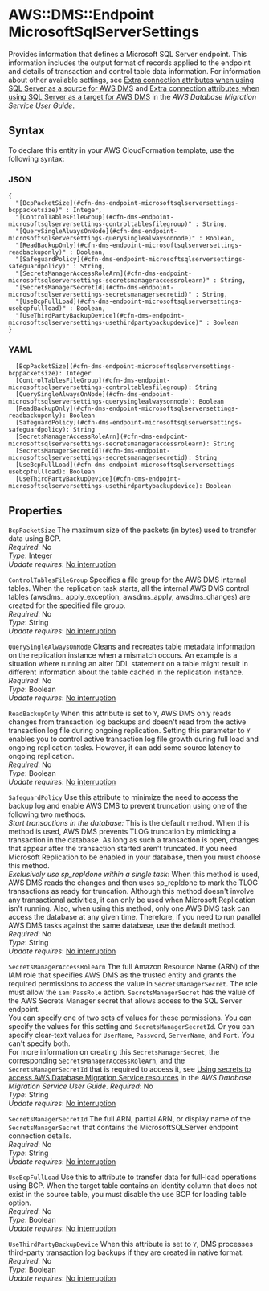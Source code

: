 # AWS::DMS::Endpoint MicrosoftSqlServerSettings<a name="aws-properties-dms-endpoint-microsoftsqlserversettings"></a>

Provides information that defines a Microsoft SQL Server endpoint\. This information includes the output format of records applied to the endpoint and details of transaction and control table data information\. For information about other available settings, see [ Extra connection attributes when using SQL Server as a source for AWS DMS](https://docs.aws.amazon.com/dms/latest/userguide/CHAP_Source.SQLServer.html#CHAP_Source.SQLServer.ConnectionAttrib) and [ Extra connection attributes when using SQL Server as a target for AWS DMS](https://docs.aws.amazon.com/dms/latest/userguide/CHAP_Target.SQLServer.html#CHAP_Target.SQLServer.ConnectionAttrib) in the _AWS Database Migration Service User Guide_\.

## Syntax<a name="aws-properties-dms-endpoint-microsoftsqlserversettings-syntax"></a>

To declare this entity in your AWS CloudFormation template, use the following syntax:

### JSON<a name="aws-properties-dms-endpoint-microsoftsqlserversettings-syntax.json"></a>

```
{
  "[BcpPacketSize](#cfn-dms-endpoint-microsoftsqlserversettings-bcppacketsize)" : Integer,
  "[ControlTablesFileGroup](#cfn-dms-endpoint-microsoftsqlserversettings-controltablesfilegroup)" : String,
  "[QuerySingleAlwaysOnNode](#cfn-dms-endpoint-microsoftsqlserversettings-querysinglealwaysonnode)" : Boolean,
  "[ReadBackupOnly](#cfn-dms-endpoint-microsoftsqlserversettings-readbackuponly)" : Boolean,
  "[SafeguardPolicy](#cfn-dms-endpoint-microsoftsqlserversettings-safeguardpolicy)" : String,
  "[SecretsManagerAccessRoleArn](#cfn-dms-endpoint-microsoftsqlserversettings-secretsmanageraccessrolearn)" : String,
  "[SecretsManagerSecretId](#cfn-dms-endpoint-microsoftsqlserversettings-secretsmanagersecretid)" : String,
  "[UseBcpFullLoad](#cfn-dms-endpoint-microsoftsqlserversettings-usebcpfullload)" : Boolean,
  "[UseThirdPartyBackupDevice](#cfn-dms-endpoint-microsoftsqlserversettings-usethirdpartybackupdevice)" : Boolean
}
```

### YAML<a name="aws-properties-dms-endpoint-microsoftsqlserversettings-syntax.yaml"></a>

```
  [BcpPacketSize](#cfn-dms-endpoint-microsoftsqlserversettings-bcppacketsize): Integer
  [ControlTablesFileGroup](#cfn-dms-endpoint-microsoftsqlserversettings-controltablesfilegroup): String
  [QuerySingleAlwaysOnNode](#cfn-dms-endpoint-microsoftsqlserversettings-querysinglealwaysonnode): Boolean
  [ReadBackupOnly](#cfn-dms-endpoint-microsoftsqlserversettings-readbackuponly): Boolean
  [SafeguardPolicy](#cfn-dms-endpoint-microsoftsqlserversettings-safeguardpolicy): String
  [SecretsManagerAccessRoleArn](#cfn-dms-endpoint-microsoftsqlserversettings-secretsmanageraccessrolearn): String
  [SecretsManagerSecretId](#cfn-dms-endpoint-microsoftsqlserversettings-secretsmanagersecretid): String
  [UseBcpFullLoad](#cfn-dms-endpoint-microsoftsqlserversettings-usebcpfullload): Boolean
  [UseThirdPartyBackupDevice](#cfn-dms-endpoint-microsoftsqlserversettings-usethirdpartybackupdevice): Boolean
```

## Properties<a name="aws-properties-dms-endpoint-microsoftsqlserversettings-properties"></a>

`BcpPacketSize` <a name="cfn-dms-endpoint-microsoftsqlserversettings-bcppacketsize"></a>
The maximum size of the packets \(in bytes\) used to transfer data using BCP\.  
_Required_: No  
_Type_: Integer  
_Update requires_: [No interruption](https://docs.aws.amazon.com/AWSCloudFormation/latest/UserGuide/using-cfn-updating-stacks-update-behaviors.html#update-no-interrupt)

`ControlTablesFileGroup` <a name="cfn-dms-endpoint-microsoftsqlserversettings-controltablesfilegroup"></a>
Specifies a file group for the AWS DMS internal tables\. When the replication task starts, all the internal AWS DMS control tables \(awsdms\_ apply_exception, awsdms_apply, awsdms_changes\) are created for the specified file group\.  
_Required_: No  
_Type_: String  
_Update requires_: [No interruption](https://docs.aws.amazon.com/AWSCloudFormation/latest/UserGuide/using-cfn-updating-stacks-update-behaviors.html#update-no-interrupt)

`QuerySingleAlwaysOnNode` <a name="cfn-dms-endpoint-microsoftsqlserversettings-querysinglealwaysonnode"></a>
Cleans and recreates table metadata information on the replication instance when a mismatch occurs\. An example is a situation where running an alter DDL statement on a table might result in different information about the table cached in the replication instance\.  
_Required_: No  
_Type_: Boolean  
_Update requires_: [No interruption](https://docs.aws.amazon.com/AWSCloudFormation/latest/UserGuide/using-cfn-updating-stacks-update-behaviors.html#update-no-interrupt)

`ReadBackupOnly` <a name="cfn-dms-endpoint-microsoftsqlserversettings-readbackuponly"></a>
When this attribute is set to `Y`, AWS DMS only reads changes from transaction log backups and doesn't read from the active transaction log file during ongoing replication\. Setting this parameter to `Y` enables you to control active transaction log file growth during full load and ongoing replication tasks\. However, it can add some source latency to ongoing replication\.  
_Required_: No  
_Type_: Boolean  
_Update requires_: [No interruption](https://docs.aws.amazon.com/AWSCloudFormation/latest/UserGuide/using-cfn-updating-stacks-update-behaviors.html#update-no-interrupt)

`SafeguardPolicy` <a name="cfn-dms-endpoint-microsoftsqlserversettings-safeguardpolicy"></a>
Use this attribute to minimize the need to access the backup log and enable AWS DMS to prevent truncation using one of the following two methods\.  
 _Start transactions in the database:_ This is the default method\. When this method is used, AWS DMS prevents TLOG truncation by mimicking a transaction in the database\. As long as such a transaction is open, changes that appear after the transaction started aren't truncated\. If you need Microsoft Replication to be enabled in your database, then you must choose this method\.  
 _Exclusively use sp_repldone within a single task_: When this method is used, AWS DMS reads the changes and then uses sp_repldone to mark the TLOG transactions as ready for truncation\. Although this method doesn't involve any transactional activities, it can only be used when Microsoft Replication isn't running\. Also, when using this method, only one AWS DMS task can access the database at any given time\. Therefore, if you need to run parallel AWS DMS tasks against the same database, use the default method\.  
_Required_: No  
_Type_: String  
_Update requires_: [No interruption](https://docs.aws.amazon.com/AWSCloudFormation/latest/UserGuide/using-cfn-updating-stacks-update-behaviors.html#update-no-interrupt)

`SecretsManagerAccessRoleArn` <a name="cfn-dms-endpoint-microsoftsqlserversettings-secretsmanageraccessrolearn"></a>
The full Amazon Resource Name \(ARN\) of the IAM role that specifies AWS DMS as the trusted entity and grants the required permissions to access the value in `SecretsManagerSecret`\. The role must allow the `iam:PassRole` action\. `SecretsManagerSecret` has the value of the AWS Secrets Manager secret that allows access to the SQL Server endpoint\.  
You can specify one of two sets of values for these permissions\. You can specify the values for this setting and `SecretsManagerSecretId`\. Or you can specify clear\-text values for `UserName`, `Password`, `ServerName`, and `Port`\. You can't specify both\.  
For more information on creating this `SecretsManagerSecret`, the corresponding `SecretsManagerAccessRoleArn`, and the `SecretsManagerSecretId` that is required to access it, see [ Using secrets to access AWS Database Migration Service resources](https://docs.aws.amazon.com/dms/latest/userguide/CHAP_Security.html#security-iam-secretsmanager) in the _AWS Database Migration Service User Guide_\.
_Required_: No  
_Type_: String  
_Update requires_: [No interruption](https://docs.aws.amazon.com/AWSCloudFormation/latest/UserGuide/using-cfn-updating-stacks-update-behaviors.html#update-no-interrupt)

`SecretsManagerSecretId` <a name="cfn-dms-endpoint-microsoftsqlserversettings-secretsmanagersecretid"></a>
The full ARN, partial ARN, or display name of the `SecretsManagerSecret` that contains the MicrosoftSQLServer endpoint connection details\.  
_Required_: No  
_Type_: String  
_Update requires_: [No interruption](https://docs.aws.amazon.com/AWSCloudFormation/latest/UserGuide/using-cfn-updating-stacks-update-behaviors.html#update-no-interrupt)

`UseBcpFullLoad` <a name="cfn-dms-endpoint-microsoftsqlserversettings-usebcpfullload"></a>
Use this to attribute to transfer data for full\-load operations using BCP\. When the target table contains an identity column that does not exist in the source table, you must disable the use BCP for loading table option\.  
_Required_: No  
_Type_: Boolean  
_Update requires_: [No interruption](https://docs.aws.amazon.com/AWSCloudFormation/latest/UserGuide/using-cfn-updating-stacks-update-behaviors.html#update-no-interrupt)

`UseThirdPartyBackupDevice` <a name="cfn-dms-endpoint-microsoftsqlserversettings-usethirdpartybackupdevice"></a>
When this attribute is set to `Y`, DMS processes third\-party transaction log backups if they are created in native format\.  
_Required_: No  
_Type_: Boolean  
_Update requires_: [No interruption](https://docs.aws.amazon.com/AWSCloudFormation/latest/UserGuide/using-cfn-updating-stacks-update-behaviors.html#update-no-interrupt)
